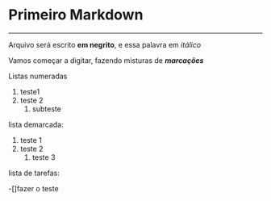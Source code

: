 # Primeiro Markdown
***
Arquivo será escrito **em negrito**, e essa palavra em *itálico*

Vamos começar a digitar, fazendo misturas de __*marcações*__

Listas numeradas

1. teste1
1. teste 2
   1. subteste

lista demarcada:

1. teste 1
2. teste 2
   1. teste 3

lista de tarefas:

-[]fazer o teste
